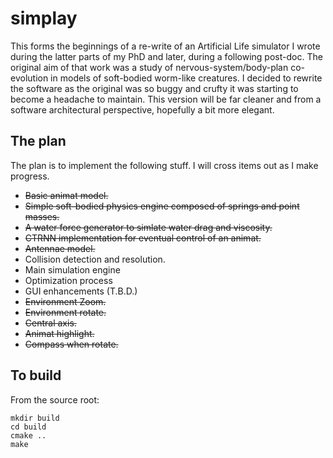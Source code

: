 # simplay

This forms the beginnings of a re-write of an Artificial Life simulator I wrote during the latter parts of my PhD and later, during a following post-doc. The original aim of that work was a study of nervous-system/body-plan co-evolution in models of soft-bodied worm-like creatures. I decided to rewrite the software as the original was so buggy and crufty it was starting to become a headache to maintain. This version will be far cleaner and from a software architectural perspective, hopefully a bit more elegant.

## The plan

The plan is to implement the following stuff. I will cross items out as I make progress.

* ~~Basic animat model.~~
* ~~Simple soft-bodied physics engine composed of springs and point masses.~~
* ~~A water force generator to simlate water drag and viscosity.~~
* ~~CTRNN implementation for eventual control of an animat.~~
* ~~Antennae model.~~
* Collision detection and resolution.
* Main simulation engine
* Optimization process
* GUI enhancements (T.B.D.)
* ~~Environment Zoom.~~
* ~~Environment rotate.~~
* ~~Central axis.~~
* ~~Animat highlight.~~
* ~~Compass when rotate.~~

## To build

From the source root:

```
mkdir build
cd build
cmake ..
make
```

